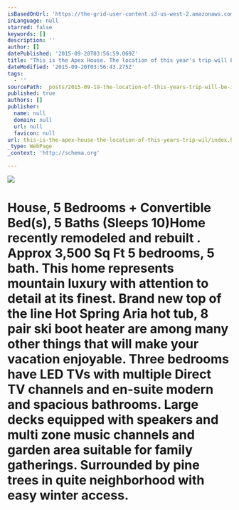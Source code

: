 ```yaml
---
isBasedOnUrl: 'https://the-grid-user-content.s3-us-west-2.amazonaws.com/59ffb7c4-4e1f-43f1-b9fc-3838a49e6fbf.png'
inLanguage: null
starred: false
keywords: []
description: ''
author: []
datePublished: '2015-09-20T03:56:59.069Z'
title: "This is the Apex House. The location of this year's trip will be in beautiful Lake Tahoe. To find out about one of the deepest and clearest lakes in the United States check out https://keeptahoeblue.org/."
dateModified: '2015-09-20T03:56:43.275Z'
tags:
  - ''
sourcePath: _posts/2015-09-19-the-location-of-this-years-trip-will-be-in-beautiful-lake-t.md
published: true
authors: []
publisher:
  name: null
  domain: null
  url: null
  favicon: null
url: this-is-the-apex-house-the-location-of-this-years-trip-wil/index.html
_type: WebPage
_context: 'http://schema.org'

---
```

![](https://the-grid-user-content.s3-us-west-2.amazonaws.com/59ffb7c4-4e1f-43f1-b9fc-3838a49e6fbf.png)

# House, 5 Bedrooms + Convertible Bed(s), 5 Baths (Sleeps 10)Home recently remodeled and rebuilt . Approx 3,500 Sq Ft 5 bedrooms, 5 bath. This home represents mountain luxury with attention to detail at its finest. Brand new top of the line Hot Spring Aria hot tub, 8 pair ski boot heater are among many other things that will make your vacation enjoyable. Three bedrooms have LED TVs with multiple Direct TV channels and en-suite modern and spacious bathrooms. Large decks equipped with speakers and multi zone music channels and garden area suitable for family gatherings. Surrounded by pine trees in quite neighborhood with easy winter access.